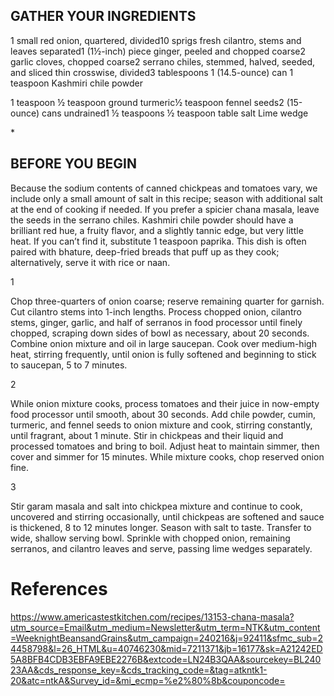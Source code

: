## GATHER YOUR INGREDIENTS

1 small red onion, quartered, divided10 sprigs fresh cilantro, stems and leaves separated1 (1½-inch) piece ginger, peeled and chopped coarse2 garlic cloves, chopped coarse2 serrano chiles, stemmed, halved, seeded, and sliced thin crosswise, divided3 tablespoons 1 (14.5-ounce) can 1 teaspoon Kashmiri chile powder

1 teaspoon ½ teaspoon ground turmeric½ teaspoon fennel seeds2 (15-ounce) cans undrained1 ½ teaspoons ½ teaspoon table salt Lime wedge

\*

## BEFORE YOU BEGIN

Because the sodium contents of canned chickpeas and tomatoes vary, we include only a small amount of salt in this recipe; season with additional salt at the end of cooking if needed. If you prefer a spicier chana masala, leave the seeds in the serrano chiles. Kashmiri chile powder should have a brilliant red hue, a fruity flavor, and a slightly tannic edge, but very little heat. If you can’t find it, substitute 1 teaspoon paprika. This dish is often paired with bhature, deep-fried breads that puff up as they cook; alternatively, serve it with rice or naan.

1

Chop three-quarters of onion coarse; reserve remaining quarter for garnish. Cut cilantro stems into 1-inch lengths. Process chopped onion, cilantro stems, ginger, garlic, and half of serranos in food processor until finely chopped, scraping down sides of bowl as necessary, about 20 seconds. Combine onion mixture and oil in large saucepan. Cook over medium-high heat, stirring frequently, until onion is fully softened and beginning to stick to saucepan, 5 to 7 minutes.

2

While onion mixture cooks, process tomatoes and their juice in now-empty food processor until smooth, about 30 seconds. Add chile powder, cumin, turmeric, and fennel seeds to onion mixture and cook, stirring constantly, until fragrant, about 1 minute. Stir in chickpeas and their liquid and processed tomatoes and bring to boil. Adjust heat to maintain simmer, then cover and simmer for 15 minutes. While mixture cooks, chop reserved onion fine.

3

Stir garam masala and salt into chickpea mixture and continue to cook, uncovered and stirring occasionally, until chickpeas are softened and sauce is thickened, 8 to 12 minutes longer. Season with salt to taste. Transfer to wide, shallow serving bowl. Sprinkle with chopped onion, remaining serranos, and cilantro leaves and serve, passing lime wedges separately.

# References

https://www.americastestkitchen.com/recipes/13153-chana-masala?utm_source=Email&utm_medium=Newsletter&utm_term=NTK&utm_content=WeeknightBeansandGrains&utm_campaign=240216&j=92411&sfmc_sub=24458798&l=26_HTML&u=40746230&mid=7211371&jb=16177&sk=A21242ED5A8BFB4CDB3EBFA9EBE2276B&extcode=LN24B3QAA&sourcekey=BL24023AA&cds_response_key=&cds_tracking_code=&tag=atkntk1-20&atc=ntkA&Survey_id=&mi_ecmp=%e2%80%8b&couponcode=
